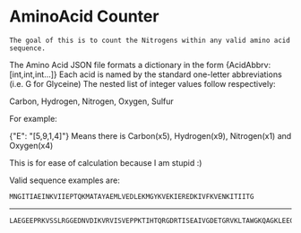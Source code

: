# AminoAcid Counter

	The goal of this is to count the Nitrogens within any valid amino acid sequence.


The Amino Acid JSON file formats a dictionary in the form
{AcidAbbrv:[int,int,int...]}
Each acid is named by the standard one-letter abbreviations (i.e. G for Glyceine)
The nested list of integer values follow respectively:

Carbon, Hydrogen, Nitrogen, Oxygen, Sulfur


For example:

{"E": "[5,9,1,4]"}
Means there is Carbon(x5), Hydrogen(x9), Nitrogen(x1) and Oxygen(x4)

This is for ease of calculation because I am stupid :)

Valid sequence examples are:

	MNGITIAEINKVIIEPTQKMATAYAEMLVEDLEKMGYKVEKIEREDKIVFKVENKITIITG
---------------
	LAEGEEPRKVSSLRGGEDNVDIKVRVISVEPPKTIHTQRGDRTISEAIVGDETGRVKLTAWGKQAGKLEEGQAVELKGAWTTVYRGQVQLNIGSRGSIEKIEDSEVPKPEDIPETTPKAETAPGQGRGGFRRSYGRRPSGGRRYRPSGEGEEGGEEEGEEGF
